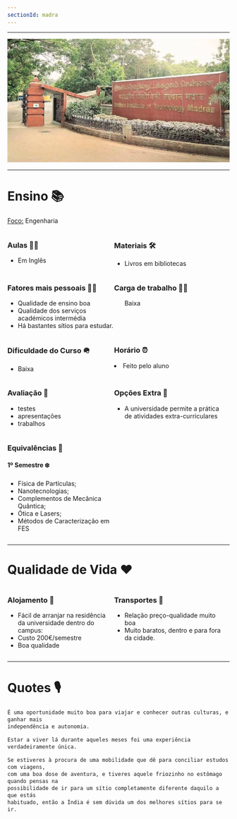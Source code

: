 ```yaml
---
sectionId: madra
---
```


---

<img src="images/madras.webp" alt="ITT Madra" class="rounded-image">

---

# Ensino 📚

<u>Foco:</u> Engenharia

<div style="display: flex;">
    <div style="flex-basis: 48%;">
        <h3>Aulas 👩‍🏫</h3>
        <ul>
            <li>Em Inglês</li>
        </ul>
    </div>
    <div style="flex-basis: 48%;">
        <h3>Materiais 🛠️</h3>
        <ul>
            <li>Livros em bibliotecas</li>
        </ul>
    </div>
</div>

<div style="display: flex;">
    <div style="flex-basis: 48%;">
        <h3>Fatores mais pessoais 🙍‍♂️</h3>
        <ul>
            <li>Qualidade de ensino boa</li>
            <li>Qualidade dos serviços académicos intermédia</li>
            <li>Há bastantes sítios para estudar.</li>
        </ul>
    </div>
    <div style="flex-basis: 48%;">
        <h3>Carga de trabalho 😮‍💨</h3>
        <ul>
            <p>Baixa</p>
        </ul>
    </div>
</div>

<div style="display: flex;">
    <div style="flex-basis: 48%;">
        <h3>Dificuldade do Curso 🪖</h3>
        <ul>
            <li>Baixa</li>
        </ul>
    </div>
    <div style="flex-basis: 48%;">
        <h3>Horário ⏰</h3>
        <li>Feito pelo aluno</li>
    </div>
</div>

<div style="display: flex;">
    <div style="flex-basis: 48%;">
        <h3>Avaliação 🧐</h3>
        <ul>
            <li>testes</li>
            <li>apresentações</li>
            <li>trabalhos</li>
        </ul>
    </div>
    <div style="flex-basis: 48%;">
        <h3>Opções Extra 🏅</h3>
        <ul>
            <li>A universidade permite a prática de atividades extra-curriculares</li>
        </ul>
    </div>
</div>

<div style="display: flex;">
    <div style="flex-basis: 48%;">
        <h3>Equivalências 📜</h3>
        <h4>1º Semestre ❄️</h4>
        <ul>
            <li>Física de Partículas;</li>
            <li>Nanotecnologias;</li>
            <li>Complementos de Mecânica Quântica;</li>
            <li>Ótica e Lasers;</li>
            <li>Métodos de Caracterização em FES</li>
        </ul>
    </div>
</div>

---

# Qualidade de Vida ❤️

<div style="display: flex;">
    <div style="flex-basis: 48%;">
        <h3>Alojamento 🏡</h3>
        <ul>
            <li>Fácil de arranjar na residência da universidade dentro do campus:</li>
            <li>Custo 200€/semestre</li>
            <li>Boa qualidade</li>
        </ul>
    </div>
    <div style="flex-basis: 48%;">
        <h3>Transportes 🚌</h3>
        <ul>
            <li>Relação preço-qualidade muito boa</li>
            <li>Muito baratos, dentro e para fora da cidade.</li>
        </ul>
    </div>
</div>

---

# Quotes 🎙️

```
É uma oportunidade muito boa para viajar e conhecer outras culturas, e ganhar mais
independência e autonomia.
```

```
Estar a viver lá durante aqueles meses foi uma experiência verdadeiramente única.
```

```
Se estiveres à procura de uma mobilidade que dê para conciliar estudos com viagens,
com uma boa dose de aventura, e tiveres aquele friozinho no estômago quando pensas na
possibilidade de ir para um sítio completamente diferente daquilo a que estás
habituado, então a Índia é sem dúvida um dos melhores sítios para se ir.
```
